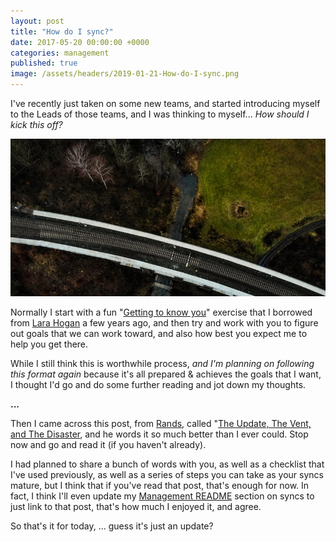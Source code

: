 ```yaml
---
layout: post
title: "How do I sync?"
date: 2017-05-20 00:00:00 +0000
categories: management
published: true
image: /assets/headers/2019-01-21-How-do-I-sync.png
---
```


I've recently just taken on some new teams, and started introducing myself to the Leads of those teams, and I was thinking to myself... _How should I kick this off?_

<!--description-->
![2019-01-21-How-do-I-Sync](/assets/headers/2019-01-21-How-do-I-sync.png)

Normally I start with a fun "[Getting to know you](https://management-handbook.hermens.com.au/now-the-real-stuff/templates/gettingtoknowyou)" exercise that I borrowed from [Lara Hogan](https://larahogan.me/blog/first-one-on-one-questions/) a few years ago, and then try and work with you to figure out goals that we can work toward, and also how best you expect me to help you get there.

While I still think this is worthwhile process, _and I'm planning on following this format again_ because it's all prepared & achieves the goals that I want, I thought I'd go and do some further reading and jot down my thoughts.

**...**

Then I came across this post, from [Rands](http://randsinrepose.com/about/), called "[The Update, The Vent, and The Disaster](http://randsinrepose.com/archives/the-update-the-vent-and-the-disaster/), and he words it so much better than I ever could. Stop now and go and read it (if you haven't already).

I had planned to share a bunch of words with you, as well as a checklist that I've used previously, as well as a series of steps you can take as your syncs mature, but I think that if you've read that post, that's enough for now. In fact, I think I'll even update my [Management README](https://management-handbook.hermens.com.au) section on syncs to just link to that post, that's how much I enjoyed it, and agree.

So that's it for today, ... guess it's just an update?
